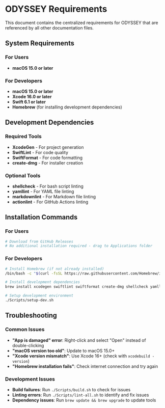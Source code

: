 # ODYSSEY Requirements

This document contains the centralized requirements for ODYSSEY that are referenced by all other documentation files.

## System Requirements

### For Users

- **macOS 15.0 or later**

### For Developers

- **macOS 15.0 or later**
- **Xcode 16.0 or later**
- **Swift 6.1 or later**
- **Homebrew** (for installing development dependencies)

## Development Dependencies

### Required Tools

- **XcodeGen** - For project generation
- **SwiftLint** - For code quality
- **SwiftFormat** - For code formatting
- **create-dmg** - For installer creation

### Optional Tools

- **shellcheck** - For bash script linting
- **yamllint** - For YAML file linting
- **markdownlint** - For Markdown file linting
- **actionlint** - For GitHub Actions linting

## Installation Commands

### For Users

```bash
# Download from GitHub Releases
# No additional installation required - drag to Applications folder
```

### For Developers

```bash
# Install Homebrew (if not already installed)
/bin/bash -c "$(curl -fsSL https://raw.githubusercontent.com/Homebrew/install/HEAD/install.sh)"

# Install development dependencies
brew install xcodegen swiftlint swiftformat create-dmg shellcheck yamllint markdownlint actionlint

# Setup development environment
./Scripts/setup-dev.sh
```

## Troubleshooting

### Common Issues

- **"App is damaged" error**: Right-click and select "Open" instead of double-clicking
- **"macOS version too old"**: Update to macOS 15.0+
- **"Xcode version mismatch"**: Use Xcode 16+ (check with `xcodebuild -version`)
- **"Homebrew installation fails"**: Check internet connection and try again

### Development Issues

- **Build failures**: Run `./Scripts/build.sh` to check for issues
- **Linting errors**: Run `./Scripts/lint-all.sh` to identify and fix issues
- **Dependency issues**: Run `brew update && brew upgrade` to update tools
